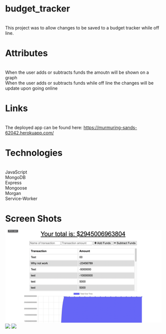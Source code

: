 # budget_tracker

<br> This project was to allow changes to be saved to a budget tracker while off line.


# Attributes

<br> When the user adds or subtracts funds the amoutn will be shown on a graph
<br> When the user adds or subtracts funds while off line the changes will be update upon going online


# Links
<br> The deployed app can be found here:
https://murmuring-sands-62042.herokuapp.com/


# Technologies

<br> JavaScript
<br> MongoDB
<br> Express
<br> Mongoose
<br> Morgan
<br> Service-Worker



# Screen Shots
![](img/1.png)
![](img/2.png)
![](img/3.png)
